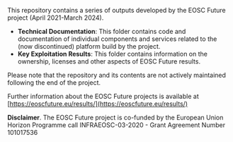 This repository contains a series of outputs developed by the EOSC Future project (April 2021-March 2024).

* **Technical Documentation**: This folder contains code and documentation of individual components and services
related to the (now discontinued) platform build by the project.
*  **Key Exploitation Results**: This folder contains information on the ownership, licenses and other aspects of EOSC Future results.

Please note that the repository and its contents are not actively maintained following the end of the project.

Further information about the EOSC Future projects is available at [https://eoscfuture.eu/results/](https://eoscfuture.eu/results/)

**Disclaimer**. The EOSC Future project is co-funded by the European Union Horizon Programme call
INFRAEOSC-03-2020 - Grant Agreement Number 101017536